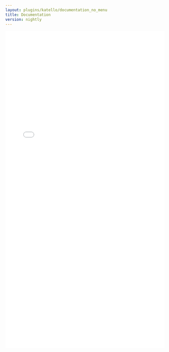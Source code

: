 ```yaml
---
layout: plugins/katello/documentation_no_menu
title: Documentation
version: nightly
---
```


<div id="wrap">
        <div id="content">
                <iframe src="plugins/katello/{{page.version}}/api/apidoc.html" frameborder="0" width="100%" height="1000px" onload='resizeIframe(this);'></iframe>
        </div>
</div>

<script language="javascript" type="text/javascript">
function resizeIframe(obj) {
  obj.style.height = obj.contentWindow.document.getElementById('container').scrollHeight + 150 + 'px';
}
</script>


